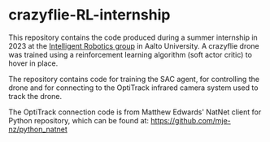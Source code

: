 # crazyflie-RL-internship
This repository contains the code produced during a summer internship in 2023 at the [Intelligent Robotics group](https://irobotics.aalto.fi/) in Aalto University. A crazyflie drone was trained using a reinforcement learning algorithm (soft actor critic) to hover in place.

The repository contains code for training the SAC agent, for controlling the drone and for connecting to the OptiTrack infrared camera system used to track the drone. 

The OptiTrack connection code is from Matthew Edwards' NatNet client for Python repository, which can be found at: https://github.com/mje-nz/python_natnet

